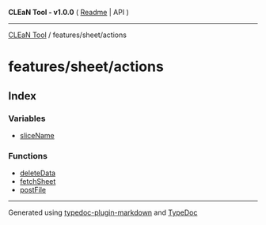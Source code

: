 **CLEaN Tool - v1.0.0** ( [Readme](../../../README.md) \| API )

***

[CLEaN Tool](../../../modules.md) / features/sheet/actions

# features/sheet/actions

## Index

### Variables

- [sliceName](variables/sliceName.md)

### Functions

- [deleteData](functions/deleteData.md)
- [fetchSheet](functions/fetchSheet.md)
- [postFile](functions/postFile.md)

***

Generated using [typedoc-plugin-markdown](https://www.npmjs.com/package/typedoc-plugin-markdown) and [TypeDoc](https://typedoc.org/)
